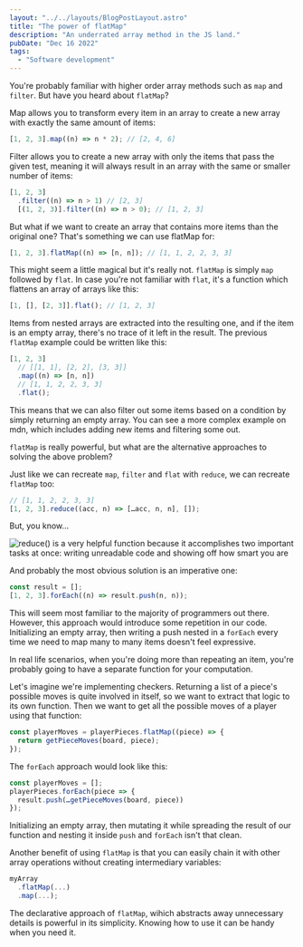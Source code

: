 ```yaml
---
layout: "../../layouts/BlogPostLayout.astro"
title: "The power of flatMap"
description: "An underrated array method in the JS land."
pubDate: "Dec 16 2022"
tags:
  - "Software development"
---
```


You're probably familiar with higher order array methods such as `map` and `filter`. But have you heard about `flatMap`?

Map allows you to transform every item in an array to create a new array with exactly the same amount of items:

```js
[1, 2, 3].map((n) => n * 2); // [2, 4, 6]
```

Filter allows you to create a new array with only the items that pass the given test, meaning it will always result in an array with the same or smaller number of items:

```js
[1, 2, 3]
  .filter((n) => n > 1) // [2, 3]
  [(1, 2, 3)].filter((n) => n > 0); // [1, 2, 3]
```

But what if we want to create an array that contains more items than the original one? That's something we can use flatMap for:

```js
[1, 2, 3].flatMap((n) => [n, n]); // [1, 1, 2, 2, 3, 3]
```

This might seem a little magical but it's really not. `flatMap` is simply `map` followed by `flat`. In case you're not familiar with `flat`, it's a function which flattens an array of arrays like this:

```js
[1, [], [2, 3]].flat(); // [1, 2, 3]
```

Items from nested arrays are extracted into the resulting one, and if the item is an empty array, there's no trace of it left in the result. The previous `flatMap` example could be written like this:

```js
[1, 2, 3]
  // [[1, 1], [2, 2], [3, 3]]
  .map((n) => [n, n])
  // [1, 1, 2, 2, 3, 3]
  .flat();
```

This means that we can also filter out some items based on a condition by simply returning an empty array. You can see a more complex example on mdn, which includes adding new items and filtering some out.

`flatMap` is really powerful, but what are the alternative approaches to solving the above problem?

Just like we can recreate `map`, `filter` and `flat` with `reduce`, we can recreate `flatMap` too:

```js
// [1, 1, 2, 2, 3, 3]
[1, 2, 3].reduce((acc, n) => […acc, n, n], []);
```

But, you know…

![reduce() is a very helpful function because it accomplishes two important tasks at once: writing unreadable code and showing off how smart you are](/reduce-is-useful.png)

And probably the most obvious solution is an imperative one:

```js
const result = [];
[1, 2, 3].forEach((n) => result.push(n, n));
```

This will seem most familiar to the majority of programmers out there. However, this approach would introduce some repetition in our code. Initializing an empty array, then writing a push nested in a `forEach` every time we need to map many to many items doesn't feel expressive.

In real life scenarios, when you're doing more than repeating an item, you're probably going to have a separate function for your computation.

Let's imagine we're implementing checkers. Returning a list of a piece's possible moves is quite involved in itself, so we want to extract that logic to its own function. Then we want to get all the possible moves of a player using that function:

```js
const playerMoves = playerPieces.flatMap((piece) => {
  return getPieceMoves(board, piece);
});
```

The `forEach` approach would look like this:

```js
const playerMoves = [];
playerPieces.forEach(piece => {
  result.push(…getPieceMoves(board, piece))
});
```

Initializing an empty array, then mutating it while spreading the result of our function and nesting it inside `push` and `forEach` isn't that clean.

Another benefit of using `flatMap` is that you can easily chain it with other array operations without creating intermediary variables:

```js
myArray
  .flatMap(...)
  .map(...);
```

The declarative approach of `flatMap`, wihich abstracts away unnecessary details is powerful in its simplicity. Knowing how to use it can be handy when you need it.
